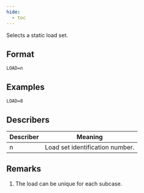 ```yaml
---
hide:
  - toc
---
```

Selects a static load set.

## Format
`LOAD=n`

## Examples
`LOAD=8`

## Describers
| Describer  | Meaning  |
| ---------- | -------- |
| n          | Load set identification number.  |

## Remarks
1. The load can be unique for each subcase.